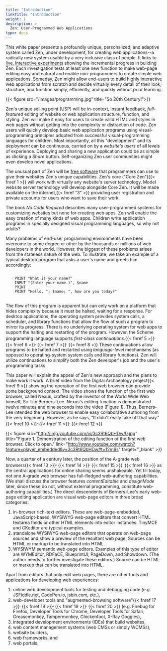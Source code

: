 ```yaml
---
title: "Introduction"
linkTitle: "Introduction"
weight: 1
description: >
  Zen: User-Programmed Web Applications
type: docs
---
```


This white paper presents a profoundly unique, personalized, and adaptive system called Zen, under development, for creating web applications--a radically new system usable by a very inclusive class of people. It links to [live, interactive experiments](https://web-call.cc) showing the incremental progress in building Zen. Each investigation tests at least one new function to make web-page editing easy and natural and enable non-programmers to create simple web applications. Someday, Zen might allow end-users to build highly interactive web applications from scratch and decide virtually every detail of their look, structure, and function simply, efficiently, and quickly without prior learning.

{{< figure src="/images/programming.jpg" title="So 20th Century!">}}

Zen's unique selling point (USP) will be in-context, instant feedback, *full-featured* editing of website or web application structure, function, and styling. Zen will make it easy for users to create valid HTML and styles in web pages without getting into the complexity or distraction of code. Zen users will quickly develop basic web application programs using visual-programming principles adopted from successful visual-programming languages for children. Most importantly, all this "development" and its *deployment* can be continuous, carried on by a *website's users* of all levels of experience. Deploying and sharing a new application could be as simple as clicking a *Share* button. Self-organizing Zen user communities might even develop novel applications.

The unusual part of Zen will be [free software](https://www.gnu.org/philosophy/pragmatic.html) that programmers can use to give their websites Zen's unique capabilities. Zen's core ("Core Zen"){{< fnref 1 >}} will work with virtually any website's server technology. Model website server technology will develop alongside Core Zen. It will be made available on the internet,{{< fnref "3" >}} providing user registration and private accounts for users who want to save their work.

The book *No Code Required* describes many user-programmed systems for customizing websites but none for creating web apps.  Zen will enable the easy creation of many kinds of web apps. Children write application programs in specially designed visual programming languages, so why not adults?

Many problems of end-user programming environments have been overcome to some degree or other by the thousands or millions of web developers in the world. However, the biggest of these problems arises from the stateless nature of the web.  To illustrate, we take an example of a typical desktop program that asks a user's name and greets him accordingly:

<pre>
<code>
    PRINT "What is your name?"
    INPUT "(Enter your name.)", $name
    PRINT
    PRINT "Hello, "; $name; ", how are you today?"
</code>
</pre>

The flow of this program is apparent but can only work on a platform that hides complexity because it must be halted, waiting for a response.  For desktop applications, the operating system provides system calls, a scheduler, and library functions that allow the flow of such a program to mirror its progress. There is no underlying operating system for web apps to support the halting and restarting of the program. However, the Scheme programming language supports *first-class continuations*.{{< fnref 5 >}}<sup>, </sup>{{< fnref 6 >}}<sup>, </sup>{{< fnref 7 >}}<sup>, </sup>{{< fnref 8 >}} These continuations allow programs to be halted and restarted using <em>language-level</em> mechanisms (as opposed to operating-system system calls and library functions). Zen will utilize continuations to simplify both the Zen developer's job and the user's programming tasks.

This paper will explain the appeal of Zen's new approach and the plans to make work it work. A brief video from the Digital Archaeology project{{< fnref 9 >}} showing the operation of the first web browser can provide some background context. The video shows the function of the first web browser, called Nexus, crafted by the inventor of the World Wide Web himself, Sir Tim Berners-Lee. Nexus's editing function is demonstrated twelve minutes and nine seconds into the video (Figure 1). Thus, Berners-Lee intended the web browser to enable easy collaborative authoring from the very beginning. However, as he says, "It didn't really take off that way."
{{< fnref 10 >}}<sup>, </sup>
{{< fnref 11 >}}<sup>, </sup>
{{< fnref 12 >}}

{{< figure src="http://img.youtube.com/vi/3c3Rt6QbHDw/0.jpg" title="Figure 1. Demonstration of the editing function of the first web browser. Click to open." link="http://www.youtube.com/watch?feature=player_embedded&v=3c3Rt6QbHDw#t=12m9s" target="_blank" >}}

Now, a quarter of a century later, the position of the A-grade web browsers{{< fnref 13 >}}<sup>, </sup>
{{< fnref 14 >}}<sup>, </sup>
{{< fnref 15 >}}<sup>, </sup>
{{< fnref 16 >}}
as the central applications for online sharing seems unshakeable. Yet till today, not one A-grade web browser has full-fledged web-authoring capabilities. (We shall discuss the browser features _contentEditable_ and _designMode_ later, since these do not, without external programming, constitute web-authoring capabilities.) The direct descendents of Berners-Lee's early web-page editing application are visual web-page editors in three broad categories:
1. in-browser rich-text editors. These are web-page-embedded, JavaScript-based, WYSIWYG web-page editors that convert HTML textarea fields or other HTML elements into editor instances. TinyMCE and CKeditor are typical examples.
1. standalone WYSIWYG web-page editors that operate on web-page sources and show a preview of the resultant web page. Sources can be HTML or markup to be translated into HTML.
1. WYSIWYM semantic web-page editors. Examples of this type of editor are WYMEditor, RDFaCE, BlueprintUI, PageDown, and Showdown. (The author needs to further investigate these editors.) Source can be HTML or markup that can be translated into HTML.

Apart from editors that only edit web pages, there are other tools and applications for developing web experiences:
1. online web development tools for testing and debugging code (e.g. JSFiddle.net, CodePen.io, jsbin.com, etc.),
1. web-developer tools and "augmented-browsing software"{{< fnref 17 >}}<sup>, </sup>{{< fnref 18 >}}<sup>, </sup>{{< fnref 19 >}}<sup>, </sup>{{< fnref 20 >}} (e.g. Firebug for Firefox, Developer Tools for Chrome, Developer Tools for Safari, Greasemonkey, Tampermonkey, Chickenfoot, X-Ray Goggles),
1. integrated development environments (IDEs) that build websites,
1. web content management systems (web CMSs or simply WCMSs),
1. website builders,
1. web frameworks, and
1. web portals.
